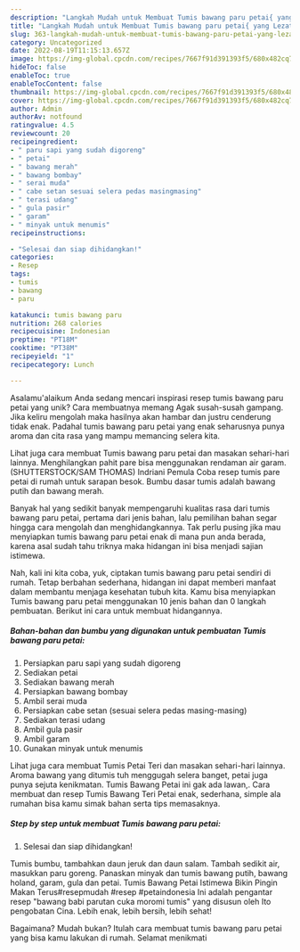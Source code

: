 ```yaml
---
description: "Langkah Mudah untuk Membuat Tumis bawang paru petai{ yang Lezat"
title: "Langkah Mudah untuk Membuat Tumis bawang paru petai{ yang Lezat"
slug: 363-langkah-mudah-untuk-membuat-tumis-bawang-paru-petai-yang-lezat
category: Uncategorized
date: 2022-08-19T11:15:13.657Z
image: https://img-global.cpcdn.com/recipes/7667f91d391393f5/680x482cq70/tumis-bawang-paru-petai-foto-resep-utama.jpg
hideToc: false
enableToc: true
enableTocContent: false
thumbnail: https://img-global.cpcdn.com/recipes/7667f91d391393f5/680x482cq70/tumis-bawang-paru-petai-foto-resep-utama.jpg
cover: https://img-global.cpcdn.com/recipes/7667f91d391393f5/680x482cq70/tumis-bawang-paru-petai-foto-resep-utama.jpg
author: Admin
authorAv: notfound
ratingvalue: 4.5
reviewcount: 20
recipeingredient:
- " paru sapi yang sudah digoreng"
- " petai"
- " bawang merah"
- " bawang bombay"
- " serai muda"
- " cabe setan sesuai selera pedas masingmasing"
- " terasi udang"
- " gula pasir"
- " garam"
- " minyak untuk menumis"
recipeinstructions:

- "Selesai dan siap dihidangkan!"
categories:
- Resep
tags:
- tumis
- bawang
- paru

katakunci: tumis bawang paru 
nutrition: 268 calories
recipecuisine: Indonesian
preptime: "PT18M"
cooktime: "PT38M"
recipeyield: "1"
recipecategory: Lunch

---
```



Asalamu'alaikum Anda sedang mencari inspirasi resep tumis bawang paru petai yang unik? Cara membuatnya memang Agak susah-susah gampang. Jika keliru mengolah maka hasilnya akan hambar dan justru cenderung tidak enak. Padahal tumis bawang paru petai yang enak seharusnya punya aroma dan cita rasa yang mampu memancing selera kita.


Lihat juga cara membuat Tumis bawang paru petai dan masakan sehari-hari lainnya. Menghilangkan pahit pare bisa menggunakan rendaman air garam. (SHUTTERSTOCK/SAM THOMAS) Indriani Pemula Coba resep tumis pare petai di rumah untuk sarapan besok. Bumbu dasar tumis adalah bawang putih dan bawang merah.

Banyak hal yang sedikit banyak mempengaruhi kualitas rasa dari tumis bawang paru petai, pertama dari jenis bahan, lalu pemilihan bahan segar hingga cara mengolah dan menghidangkannya. Tak perlu pusing jika mau menyiapkan tumis bawang paru petai enak di mana pun anda berada, karena asal sudah tahu triknya maka hidangan ini bisa menjadi sajian istimewa.


Nah, kali ini kita coba, yuk, ciptakan tumis bawang paru petai sendiri di rumah. Tetap berbahan sederhana, hidangan ini dapat memberi manfaat dalam membantu menjaga kesehatan tubuh kita. Kamu bisa menyiapkan Tumis bawang paru petai menggunakan 10 jenis bahan dan 0 langkah pembuatan. Berikut ini cara untuk membuat hidangannya.

<!--inarticleads1-->

##### Bahan-bahan dan bumbu yang digunakan untuk pembuatan Tumis bawang paru petai:

1. Persiapkan  paru sapi yang sudah digoreng
1. Sediakan  petai
1. Sediakan  bawang merah
1. Persiapkan  bawang bombay
1. Ambil  serai muda
1. Persiapkan  cabe setan (sesuai selera pedas masing-masing)
1. Sediakan  terasi udang
1. Ambil  gula pasir
1. Ambil  garam
1. Gunakan  minyak untuk menumis


Lihat juga cara membuat Tumis Petai Teri dan masakan sehari-hari lainnya. Aroma bawang yang ditumis tuh menggugah selera banget, petai juga punya sejuta kenikmatan. Tumis Bawang Petai ini gak ada lawan,. Cara membuat dan resep Tumis Bawang Teri Petai enak, sederhana, simple ala rumahan bisa kamu simak bahan serta tips memasaknya. 

<!--inarticleads2-->

##### Step by step untuk membuat Tumis bawang paru petai:


1. Selesai dan siap dihidangkan!

Tumis bumbu, tambahkan daun jeruk dan daun salam. Tambah sedikit air, masukkan paru goreng. Panaskan minyak dan tumis bawang putih, bawang holand, garam, gula dan petai. Tumis Bawang Petai Istimewa Bikin Pingin Makan Terus#resepmudah #resep #petaindonesia Ini adalah pengantar resep &#34;bawang babi parutan cuka moromi tumis&#34; yang disusun oleh Ito pengobatan Cina. Lebih enak, lebih bersih, lebih sehat! 

Bagaimana? Mudah bukan? Itulah cara membuat tumis bawang paru petai yang bisa kamu lakukan di rumah. Selamat menikmati
